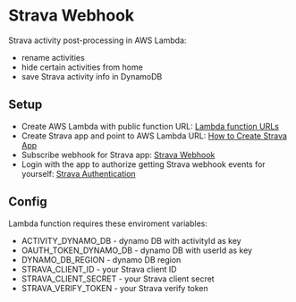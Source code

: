 # Strava Webhook

Strava activity post-processing in AWS Lambda:

- rename activities
- hide certain activities from home
- save Strava activity info in DynamoDB

## Setup

- Create AWS Lambda with public function URL: [Lambda function URLs](https://docs.aws.amazon.com/lambda/latest/dg/lambda-urls.html)
- Create Strava app and point to AWS Lambda URL: [How to Create Strava App](https://developers.strava.com/docs/getting-started/#account)
- Subscribe webhook for Strava app: [Strava Webhook](https://developers.strava.com/docs/webhooks/)
- Login with the app to authorize getting Strava webhook events for yourself: [Strava Authentication](https://developers.strava.com/docs/authentication/)

## Config

Lambda function requires these enviroment variables:

- ACTIVITY_DYNAMO_DB - dynamo DB with activityId as key
- OAUTH_TOKEN_DYNAMO_DB	- dynamo DB with userId as key
- DYNAMO_DB_REGION - dynamo DB region
- STRAVA_CLIENT_ID - your Strava client ID
- STRAVA_CLIENT_SECRET - your Strava client secret
- STRAVA_VERIFY_TOKEN - your Strava verify token
